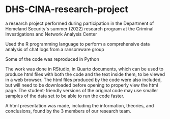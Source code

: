 # DHS-CINA-research-project
a research project performed during participation in the Department of Homeland Security's summer (2022) research program at the Criminal Investigations and Network Analysis Center

Used the R programming language to perform a comprehensive data analysis of chat logs from a ransomware group

Some of the code was reproduced in Python

The work was done in RStudio, in Quarto documents, which can be used to produce html files with both the code and the text inside them, to be viewed in a web browser. The html files produced by the code were also included, but will need to be downloaded before opening to properly view the html page. The student-friendly versions of the original code may use smaller samples of the data set to be able to run the code faster.

A html presentation was made, including the information, theories, and conclusions, found by the 3 members of our research team.
